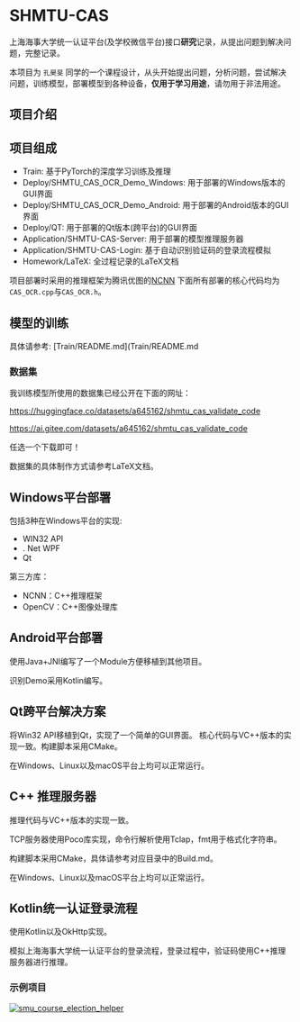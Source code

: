 # SHMTU-CAS

上海海事大学统一认证平台(及学校微信平台)接口**研究**记录，从提出问题到解决问题，完整记录。

本项目为 `孔昊旻` 同学的一个课程设计，从头开始提出问题，分析问题，尝试解决问题，训练模型，部署模型到各种设备，**仅用于学习用途**，请勿用于非法用途。

## 项目介绍

## 项目组成

* Train: 基于PyTorch的深度学习训练及推理
* Deploy/SHMTU_CAS_OCR_Demo_Windows: 用于部署的Windows版本的GUI界面
* Deploy/SHMTU_CAS_OCR_Demo_Android: 用于部署的Android版本的GUI界面
* Deploy/QT: 用于部署的Qt版本(跨平台)的GUI界面
* Application/SHMTU-CAS-Server: 用于部署的模型推理服务器
* Application/SHMTU-CAS-Login: 基于自动识别验证码的登录流程模拟
* Homework/LaTeX: 全过程记录的LaTeX文档

项目部署时采用的推理框架为腾讯优图的[NCNN](https://github.com/Tencent/ncnn)
下面所有部署的核心代码均为`CAS_OCR.cpp`与`CAS_OCR.h`。

## 模型的训练

具体请参考:
[Train/README.md](Train/README.md

### 数据集

我训练模型所使用的数据集已经公开在下面的网址：

https://huggingface.co/datasets/a645162/shmtu_cas_validate_code

https://ai.gitee.com/datasets/a645162/shmtu_cas_validate_code

任选一个下载即可！

数据集的具体制作方式请参考LaTeX文档。

## Windows平台部署

包括3种在Windows平台的实现:

* WIN32 API
* . Net WPF
* Qt

第三方库：

- NCNN：C++推理框架
- OpenCV：C++图像处理库

## Android平台部署

使用Java+JNI编写了一个Module方便移植到其他项目。

识别Demo采用Kotlin编写。

## Qt跨平台解决方案

将Win32 API移植到Qt，实现了一个简单的GUI界面。
核心代码与VC++版本的实现一致。构建脚本采用CMake。

在Windows、Linux以及macOS平台上均可以正常运行。

## C++ 推理服务器

推理代码与VC++版本的实现一致。

TCP服务器使用Poco库实现，命令行解析使用Tclap，fmt用于格式化字符串。

构建脚本采用CMake，具体请参考对应目录中的Build.md。

在Windows、Linux以及macOS平台上均可以正常运行。

## Kotlin统一认证登录流程

使用Kotlin以及OkHttp实现。

模拟上海海事大学统一认证平台的登录流程，登录过程中，验证码使用C++推理服务器进行推理。

### 示例项目

[![smu_course_election_helper](https://github-readme-stats.vercel.app/api/pin/?username=EricHongXDD&repo=smu_course_election_helper)](https://github.com/EricHongXDD/smu_course_election_helper)
